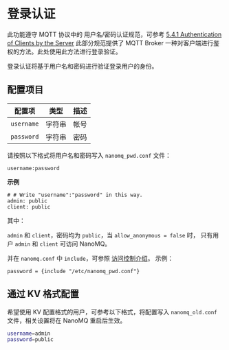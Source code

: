 # 登录认证
此功能遵守 MQTT 协议中的 用户名/密码认证规范，可参考 [5.4.1 Authentication of Clients by the Server](http://docs.oasis-open.org/mqtt/mqtt/v3.1.1/os/mqtt-v3.1.1-os.html#_Security) 此部分规范提供了 MQTT Broker 一种对客户端进行鉴权的方法。此处使用此方法进行登录验证。

登录认证将基于用户名和密码进行验证登录用户的身份。

## 配置项目

| 配置项     | 类型   | 描述 |
| ---------- | ------ | ---- |
| `username` | 字符串 | 帐号 |
| `password` | 字符串 | 密码 |

请按照以下格式将用户名和密码写入 `nanomq_pwd.conf` 文件：
```shell
username:password
```
**示例**

```
# # Write "username":"password" in this way.
admin: public
client: public
```

其中：

`admin` 和 `client`，密码均为 `public`，当 `allow_anonymous = false` 时， 只有用户 `admin` 和 `client` 可访问 NanoMQ。

并在 `nanomq.conf` 中 `include`，可参照 [访问控制介绍](./introduction.md)。
示例：

```
password = {include "/etc/nanomq_pwd.conf"}
```

## 通过 KV 格式配置

希望使用 KV 配置格式的用户，可参考以下格式，将配置写入 `nanomq_old.conf `文件，相关设置将在 NanoMQ 重启后生效。

```bash
username=admin
password=public
```

<!--这里不确定对不对-->
